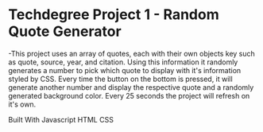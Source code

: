 # Techdegree Project 1 - Random Quote Generator

-This project uses an array of quotes, each with their own objects key such as quote, source, year, and citation. Using this information it randomly generates a number to pick which quote to display with it's information styled by CSS. Every time the button on the bottom is pressed, it will generate another number and display the respective quote and a randomly generated background color. Every 25 seconds the project will refresh on it's own.

Built With
    Javascript
    HTML
    CSS